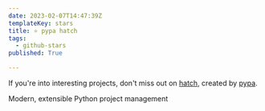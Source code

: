 ```yaml
---
date: 2023-02-07T14:47:39Z
templateKey: stars
title: ⭐ pypa hatch
tags:
  - github-stars
published: True

---
```


If you're into interesting projects, don't miss out on [hatch](https://github.com/pypa/hatch), created by [pypa](https://github.com/pypa).

Modern, extensible Python project management
